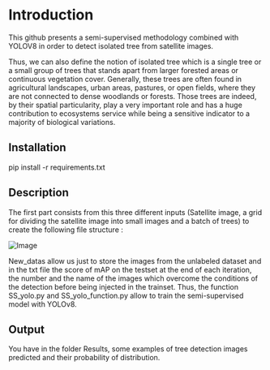 # Introduction

This github presents a semi-supervised methodology combined with YOLOV8 in order to detect isolated tree from satellite images.

Thus, we can also define the notion of isolated tree which is a single tree or a small group of trees that stands apart from larger forested areas or continuous vegetation cover. Generally, these trees are often found in agricultural landscapes, urban areas, pastures, or open fields, where they are not connected to dense woodlands or forests. Those trees are indeed, by their spatial particularity, play a very important role and has a huge contribution to ecosystems service while being a sensitive indicator to a majority of biological variations.


## Installation

pip install -r requirements.txt

## Description

The first part consists from this three different inputs (Satellite image, a grid for dividing the satellite image into small images and a batch of trees) to create the following file structure :


![Image](https://github.com/user-attachments/assets/d815961a-3ceb-4c26-ba5d-ccd96e33d16b)



New_datas allow us just to store the images from the unlabeled dataset and in the txt file the score of mAP on the testset at the end of each iteration, the number and the name of the images which overcome the conditions of the detection before being injected in the trainset. 
Thus, the function SS_yolo.py and SS_yolo_function.py allow to train the semi-supervised model with YOLOv8.

## Output

You have in the folder Results, some examples of tree detection images predicted and their probability of distribution.


